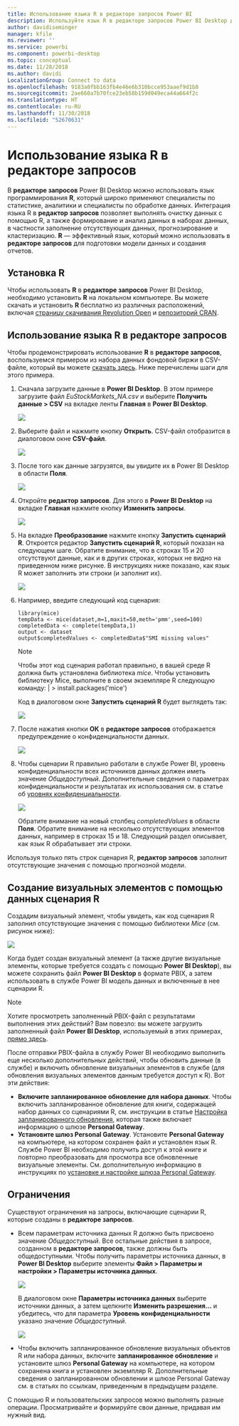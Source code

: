 ```yaml
---
title: Использование языка R в редакторе запросов Power BI
description: Используйте язык R в редакторе запросов Power BI Desktop для расширенной аналитики
author: davidiseminger
manager: kfile
ms.reviewer: ''
ms.service: powerbi
ms.component: powerbi-desktop
ms.topic: conceptual
ms.date: 11/28/2018
ms.author: davidi
LocalizationGroup: Connect to data
ms.openlocfilehash: 9183a0fbb163fb4e46e6b310bcce953aaef9d1b8
ms.sourcegitcommit: 2ae660a7b70fce23eb58b159d049eca44a664f2c
ms.translationtype: HT
ms.contentlocale: ru-RU
ms.lasthandoff: 11/30/2018
ms.locfileid: "52670631"
---
```

# <a name="using-r-in-query-editor"></a>Использование языка R в редакторе запросов
В **редакторе запросов** Power BI Desktop можно использовать язык программирования **R**, который широко применяют специалисты по статистике, аналитики и специалисты по обработке данных. Интеграция языка R в **редактор запросов** позволяет выполнять очистку данных с помощью R, а также формирование и анализ данных в наборах данных, в частности заполнение отсутствующих данных, прогнозирование и кластеризацию. **R** — эффективный язык, который можно использовать в **редакторе запросов** для подготовки модели данных и создания отчетов.

## <a name="installing-r"></a>Установка R
Чтобы использовать **R** в **редакторе запросов** Power BI Desktop, необходимо установить **R** на локальном компьютере. Вы можете скачать и установить **R** бесплатно из различных расположений, включая [страницу скачивания Revolution Open](https://mran.revolutionanalytics.com/download/) и [репозиторий CRAN](https://cran.r-project.org/bin/windows/base/).

## <a name="using-r-in-query-editor"></a>Использование языка R в редакторе запросов
Чтобы продемонстрировать использование **R** в **редакторе запросов**, воспользуемся примером из набора данных фондовой биржи в CSV-файле, который вы можете [скачать здесь](http://download.microsoft.com/download/F/8/A/F8AA9DC9-8545-4AAE-9305-27AD1D01DC03/EuStockMarkets_NA.csv). Ниже перечислены шаги для этого примера.

1. Сначала загрузите данные в **Power BI Desktop**. В этом примере загрузите файл *EuStockMarkets_NA.csv* и выберите **Получить данные > CSV** на вкладке ленты **Главная** в **Power BI Desktop**.

   ![](media/desktop-r-in-query-editor/r-in-query-editor_1.png)
2. Выберите файл и нажмите кнопку **Открыть**. CSV-файл отобразится в диалоговом окне **CSV-файл**.

   ![](media/desktop-r-in-query-editor/r-in-query-editor_2.png)
3. После того как данные загрузятся, вы увидите их в Power BI Desktop в области **Поля**.

   ![](media/desktop-r-in-query-editor/r-in-query-editor_3.png)
4. Откройте **редактор запросов**. Для этого в **Power BI Desktop** на вкладке **Главная** нажмите кнопку **Изменить запросы**.

   ![](media/desktop-r-in-query-editor/r-in-query-editor_4.png)
5. На вкладке **Преобразование** нажмите кнопку **Запустить сценарий R**. Откроется редактор **Запустить сценарий R**, который показан на следующем шаге. Обратите внимание, что в строках 15 и 20 отсутствуют данные, как и в других строках, которых не видно на приведенном ниже рисунке. В инструкциях ниже показано, как язык R может заполнить эти строки (и заполнит их).

   ![](media/desktop-r-in-query-editor/r-in-query-editor_5d.png)
6. Например, введите следующий код сценария:

       library(mice)
       tempData <- mice(dataset,m=1,maxit=50,meth='pmm',seed=100)
       completedData <- complete(tempData,1)
       output <- dataset
       output$completedValues <- completedData$"SMI missing values"

   > [!NOTE]
   > Чтобы этот код сценария работал правильно, в вашей среде R должна быть установлена библиотека *mice*. Чтобы установить библиотеку Mice, выполните в своем экземпляре R следующую команду: |      > install.packages('mice')
   > 
   > 

   Код в диалоговом окне **Запустить сценарий R** будет выглядеть так:

   ![](media/desktop-r-in-query-editor/r-in-query-editor_5b.png)
7. После нажатия кнопки **ОК** в **редакторе запросов** отображается предупреждение о конфиденциальности данных.

   ![](media/desktop-r-in-query-editor/r-in-query-editor_6.png)
8. Чтобы сценарии R правильно работали в службе Power BI, уровень конфиденциальности всех источников данных должен иметь значение *Общедоступный*. Дополнительные сведения о параметрах конфиденциальности и результатах их использования см. в статье об [уровнях конфиденциальности](desktop-privacy-levels.md).

   ![](media/desktop-r-in-query-editor/r-in-query-editor_7.png)

   Обратите внимание на новый столбец *completedValues* в области **Поля**. Обратите внимание на несколько отсутствующих элементов данных, например в строках 15 и 18. Следующий раздел описывает, как язык R обрабатывает эти строки.


Используя только пять строк сценария R, **редактор запросов** заполнит отсутствующие значения с помощью прогнозной модели.

## <a name="creating-visuals-from-r-script-data"></a>Создание визуальных элементов с помощью данных сценария R
Создадим визуальный элемент, чтобы увидеть, как код сценария R заполнил отсутствующие значения с помощью библиотеки *Mice* (см. рисунок ниже):

![](media/desktop-r-in-query-editor/r-in-query-editor_8a.png)

Когда будет создан визуальный элемент (а также другие визуальные элементы, которые требуется создать с помощью **Power BI Desktop**), вы можете сохранить файл **Power BI Desktop** в формате PBIX, а затем использовать в службе Power BI модель данных и включенные в нее сценарии R.

> [!NOTE]
> Хотите просмотреть заполненный PBIX-файл с результатами выполнения этих действий? Вам повезло: вы можете загрузить заполненный файл **Power BI Desktop**, используемый в этих примерах, [прямо здесь](http://download.microsoft.com/download/F/8/A/F8AA9DC9-8545-4AAE-9305-27AD1D01DC03/Complete%20Values%20with%20R%20in%20PQ.pbix).

После отправки PBIX-файла в службу Power BI необходимо выполнить еще несколько дополнительных действий, чтобы обновить данные (в службе) и включить обновление визуальных элементов в службе (для обновления визуальных элементов данным требуется доступ к R). Вот эти действия:

* **Включите запланированное обновление для набора данных**. Чтобы включить запланированное обновление для книги, содержащей набор данных со сценариями R, см. инструкции в статье [Настройка запланированного обновления](refresh-scheduled-refresh.md), которая также включает информацию о шлюзе **Personal Gateway**.
* **Установите шлюз Personal Gateway**. Установите **Personal Gateway** на компьютере, на котором сохранен файл и установлен язык R. Службе Power BI необходимо получить доступ к этой книге и повторно преобразовать для просмотра все обновленные визуальные элементы. См. дополнительную информацию в инструкциях по [установке и настройке шлюза Personal Gateway](service-gateway-personal-mode.md).

## <a name="limitations"></a>Ограничения
Существуют ограничения на запросы, включающие сценарии R, которые созданы в **редакторе запросов**.

* Всем параметрам источника данных R должно быть присвоено значение *Общедоступный*. Все остальные действия в запросе, созданном в **редакторе запросов**, также должны быть общедоступными. Чтобы получить параметры источника данных, в **Power BI Desktop** выберите элементы **Файл > Параметры и настройки > Параметры источника данных**.

  ![](media/desktop-r-in-query-editor/r-in-query-editor_9.png)

  В диалоговом окне **Параметры источника данных** выберите источники данных, а затем щелкните **Изменить разрешения...** и убедитесь, что для параметра **Уровень конфиденциальности** указано значение *Общедоступный*.

  ![](media/desktop-r-in-query-editor/r-in-query-editor_10.png)    
* Чтобы включить запланированное обновление визуальных объектов R или набора данных, включите **запланированное обновление** и установите шлюз **Personal Gateway** на компьютере, на котором сохранена книга и установлен экземпляр R. Дополнительные сведения о запланированном обновлении и шлюзе Personal Gateway см. в статьях по ссылкам, приведенным в предыдущем разделе.

С помощью R и пользовательских запросов можно выполнять разные операции. Просматривайте и формируйте свои данные, придавая им нужный вид.

